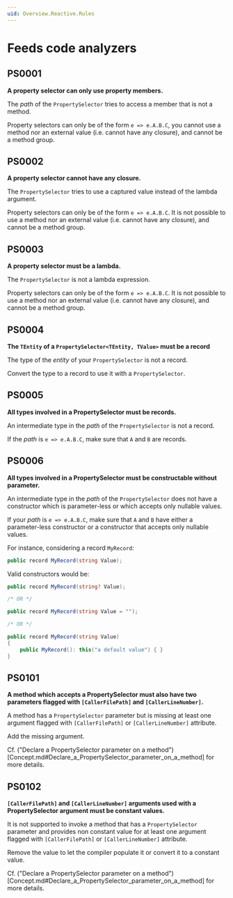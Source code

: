```yaml
---
uid: Overview.Reactive.Rules
---
```

# Feeds code analyzers

## PS0001
**A property selector can only use property members.**

The _path_ of the `PropertySelector` tries to access a member that is not a method.

Property selectors can only be of the form `e => e.A.B.C`, you cannot use a method nor an external value (i.e. cannot have any closure), and cannot be a method group.

## PS0002
**A property selector cannot have any closure.**

The `PropertySelector` tries to use a captured value instead of the lambda argument.

Property selectors can only be of the form `e => e.A.B.C`. It is not possible to use a method nor an external value (i.e. cannot have any closure), and cannot be a method group.

## PS0003
**A property selector must be a lambda.**

The `PropertySelector` is not a lambda expression.

Property selectors can only be of the form `e => e.A.B.C`. It is not possible to use a method nor an external value (i.e. cannot have any closure), and cannot be a method group.

## PS0004
**The `TEntity` of a `PropertySelector<TEntity, TValue>` must be a record**

The type of the _entity_ of your `PropertySelector` is not a record.

Convert the type to a record to use it with a `PropertySelector`.

## PS0005
**All types involved in a PropertySelector must be records.**

An intermediate type in the _path_ of the `PropertySelector` is not a record.

If the _path_ is `e => e.A.B.C`, make sure that `A` and `B` are records.

## PS0006
**All types involved in a PropertySelector must be constructable without parameter.**

An intermediate type in the _path_ of the `PropertySelector` does not have a constructor which is parameter-less or which accepts only nullable values.

If your _path_ is `e => e.A.B.C`, make sure that `A` and `B` have either a parameter-less constructor or a constructor that accepts only nullable values.

For instance, considering a record `MyRecord`:
```csharp
public record MyRecord(string Value);
```

Valid constructors would be:
```csharp
public record MyRecord(string? Value);

/* OR */

public record MyRecord(string Value = "");

/* OR */

public record MyRecord(string Value)
{
	public MyRecord(): this("a default value") { }
}
```


## PS0101
**A method which accepts a PropertySelector must also have two parameters flagged with `[CallerFilePath]` and `[CallerLineNumber]`.**

A method has a `PropertySelector` parameter but is missing at least one argument flagged with `[CallerFilePath]` or `[CallerLineNumber]` attribute.

Add the missing argument.

Cf. ("Declare a PropertySelector parameter on a method")[Concept.md#Declare_a_PropertySelector_parameter_on_a_method] for more details.

## PS0102
**`[CallerFilePath]` and `[CallerLineNumber]` arguments used with a PropertySelector argument must be constant values.**

It is not supported to invoke a method that has a `PropertySelector` parameter and provides non constant value for at least one argument flagged with `[CallerFilePath]` or `[CallerLineNumber]` attribute.

Remove the value to let the compiler populate it or convert it to a constant value.

Cf. ("Declare a PropertySelector parameter on a method")[Concept.md#Declare_a_PropertySelector_parameter_on_a_method] for more details.



